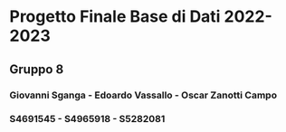 
# Progetto Finale Base di Dati 2022-2023 
## Gruppo 8
### Giovanni Sganga - Edoardo Vassallo - Oscar Zanotti Campo
### S4691545 - S4965918 - S5282081


